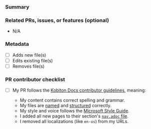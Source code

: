 ### Summary
<!-- In one or two sentences, describe your changes. -->

### Related PRs, issues, or features (optional)
<!-- Add "Fixes #XYZ" (Replace #XYZ with the GitHub issue or feature number). -->
- N/A

### Metadata
<!-- ✅ Check all boxes that apply, like this: [x] -->
- [ ] Adds new file(s)
- [ ] Edits existing file(s)
- [ ] Removes file(s)

### PR contributor checklist
<!-- Once you've filled out your metadata, select "Create Draft Pull Request" and review your PR _before_ filling out the following checklist. -->

- [ ] My PR follows the [Kobiton Docs contributor guidelines](https://github.com/kobiton/docs/blob/main/CONTRIBUTE.adoc), meaning:

    - My content contains correct spelling and grammar.
    - My files are [named](https://github.com/kobiton/docs/blob/main/CONTRIBUTE.adoc#_file_nameing) and [structured](https://github.com/kobiton/docs/blob/main/CONTRIBUTE.adoc#_directory_structure) correctly.
    - My style and voice follows the [Microsoft Style Guide](https://learn.microsoft.com/en-us/style-guide/brand-voice-above-all-simple-human).
    - I added all new pages to their section's [`nav.adoc` file](https://github.com/kobiton/docs/blob/main/CONTRIBUTE.adoc#navigation-bar).
    - I removed all localizations (like `en-us`) from my URLs.
